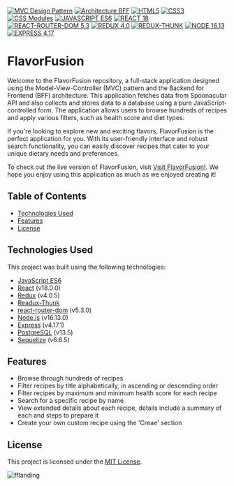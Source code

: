 [![MVC Design Pattern](https://img.shields.io/badge/Pattern-MVC-brightgreen)](https://en.wikipedia.org/wiki/Model%E2%80%93view%E2%80%93controller)
[![Architecture BFF](https://img.shields.io/badge/Architecture-BFF-brightgreen)](https://docs.microsoft.com/en-us/azure/architecture/patterns/backends-for-frontends)
[![HTML5](https://img.shields.io/badge/HTML-5-orange)](https://developer.mozilla.org/en-US/docs/Web/Guide/HTML/HTML5)
[![CSS3](https://img.shields.io/badge/CSS-3-blue)](https://developer.mozilla.org/en-US/docs/Web/CSS/CSS3)
[![CSS Modules](https://img.shields.io/badge/CSS-Modules-blue)](https://github.com/css-modules/css-modules)
[![JAVASCRIPT ES6](https://img.shields.io/badge/JavaScript-ES6-yellow)](https://www.ecma-international.org/ecma-262/6.0/)
[![REACT 18](https://img.shields.io/badge/React-18-purple)](https://reactjs.org/blog/2021/09/16/react-v18.0.0-rc-1-is-now-available.html)
[![REACT-ROUTER-DOM 5.3](https://img.shields.io/badge/React_Router_DOM-5.3-purple)](https://reactrouter.com/web/guides/quick-start)
[![REDUX 4.0](https://img.shields.io/badge/Redux-4.0-red)](https://redux.js.org/)
[![REDUX-THUNK](https://img.shields.io/badge/Redux-Thunk-red)](https://github.com/reduxjs/redux-thunk)
[![NODE 16.13](https://img.shields.io/badge/Node-16.13-darkgreen)](https://nodejs.org/en/about/releases/)
[![EXPRESS 4.17](https://img.shields.io/badge/Express-4.17-gray)](https://expressjs.com/)

# FlavorFusion

Welcome to the FlavorFusion repository, a full-stack application designed using the Model-View-Controller (MVC) pattern and the Backend for Frontend (BFF) architecture. This application fetches data from Spoonacular API and also collects and stores data to a database using a pure JavaScript-controlled form. The application allows users to browse hundreds of recipes and apply various filters, such as health score and diet types. 

If you're looking to explore new and exciting flavors, FlavorFusion is the perfect application for you. With its user-friendly interface and robust search functionality, you can easily discover recipes that cater to your unique dietary needs and preferences.

To check out the live version of FlavorFusion, visit <a href="https://flavorfusion.onrender.com/" target="_blank" rel="noopener">Visit FlavorFusion!</a>. We hope you enjoy using this application as much as we enjoyed creating it!

## Table of Contents

- [Technologies Used](#technologies-used)
- [Features](#features)
- [License](#license)

## Technologies Used

This project was built using the following technologies:

- [JavaScript ES6](https://www.ecma-international.org/ecma-262/6.0/)
- [React](https://reactjs.org/) (v18.0.0)
- [Redux](https://redux.js.org/) (v4.0.5)
- [Readux-Thunk](https://github.com/reduxjs/redux-thunk)
- [react-router-dom](https://reactrouter.com/web/guides/quick-start) (v5.3.0)
- [Node.js](https://nodejs.org/) (v16.13.0)
- [Express](https://expressjs.com/) (v4.17.1)
- [PostgreSQL](https://www.postgresql.org/) (v13.5)
- [Sequelize](https://sequelize.org/) (v6.6.5)

## Features

- Browse through hundreds of recipes
- Filter recipes by title alphabetically, in ascending or descending order
- Filter recipes by maximum and minimum health score for each recipe
- Search for a specific recipe by name
- View extended details about each recipe, details include a summary of each and steps to prepare it
- Create your own custom recipe using the 'Creae' section

## License

This project is licensed under the [MIT License](https://opensource.org/licenses/MIT).



![fflanding](https://user-images.githubusercontent.com/95254477/230817827-de315f03-b0c9-4391-aba1-179a75987e4c.PNG)
